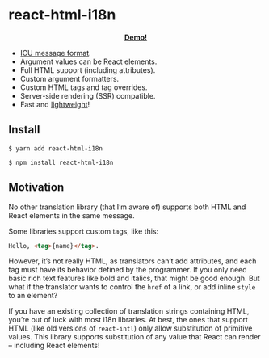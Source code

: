 # react-html-i18n

<div align="center">

**[Demo!](https://exogen.github.io/react-html-i18n/)**

</div>

- [ICU message format](https://unicode-org.github.io/icu/userguide/format_parse/messages/).
- Argument values can be React elements.
- Full HTML support (including attributes).
- Custom argument formatters.
- Custom HTML tags and tag overrides.
- Server-side rendering (SSR) compatible.
- Fast and [lightweight](https://bundlephobia.com/result?p=react-html-i18n)!

## Install

```console
$ yarn add react-html-i18n
```

```console
$ npm install react-html-i18n
```

## Motivation

No other translation library (that I’m aware of) supports both HTML and React
elements in the same message.

Some libraries support custom tags, like this:

```html
Hello, <tag>{name}</tag>.
```

However, it’s not really HTML, as translators can’t add attributes, and each tag
must have its behavior defined by the programmer. If you only need basic rich
text features like bold and italics, that might be good enough. But what if the
translator wants to control the `href` of a link, or add inline `style` to an
element?

If you have an existing collection of translation strings containing HTML,
you’re out of luck with most i18n libraries. At best, the ones that support HTML
(like old versions of `react-intl`) only allow substitution of primitive values.
This library supports substitution of any value that React can render –
including React elements!

